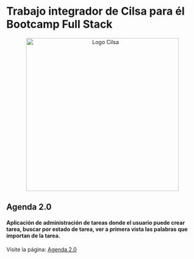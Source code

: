 # Trabajo integrador de Cilsa para él Bootcamp Full Stack
<div align="center">
    <img src="https://encrypted-tbn0.gstatic.com/images?q=tbn:ANd9GcSn8vItH-WzDZC6HN8f_W1xWYvZ1t-f0Q8w_w&s" alt="Logo Cilsa" width="400">
</div>

## Agenda 2.0
#### Aplicación de administración de tareas donde el usuario puede crear tarea, buscar por estado de tarea, ver a primera vista las palabras que importan de la tarea.

Visite la página: [Agenda 2.0](https://agenda2dot0.netlify.app/)
